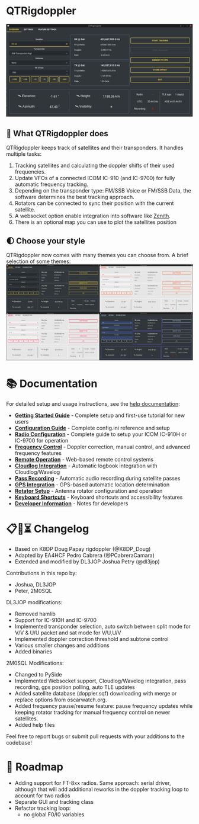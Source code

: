 # QTRigdoppler


<picture>
 <source media="(prefers-color-scheme: dark)" srcset="https://github.com/dl3jop/QTrigdoppler/blob/main/images/mainWindow.png">
 <source media="(prefers-color-scheme: light)" srcset="https://github.com/dl3jop/QTrigdoppler/blob/main/images/mainWindow.png">
 <img alt="Shows QTRigdoppler GUI." src="https://github.com/dl3jop/QTrigdoppler/blob/main/images/mainWindow.png">
</picture> 

## 🧠 What QTRigdoppler does

QTRigdoppler keeps track of satellites and their transponders. It handles multiple tasks: <br/>
 1) Tracking satellites and calculating the doppler shifts of their used frequencies.<br/>
 2) Update VFOs of a connected ICOM IC-910 (and IC-9700) for fully automatic frequency tracking.<br/>
 3) Depending on the transponder type: FM/SSB Voice or FM/SSB Data, the software determines the best tracking approach.<br/>
 4) Rotators can be connected to sync their position with the current satellite.<br/>
 5) A websocket option enable integration into software like [Zenith](https://github.com/magicbug/Zenith).<br/>
 6) There is an optional map you can use to plot the satellites position<br/>

## 🌓 Choose your style
QTRigdoppler now comes with many themes you can choose from. A brief selection of some themes:
<picture>
 <source media="(prefers-color-scheme: dark)" srcset="https://github.com/dl3jop/QTrigdoppler/blob/main/images/themes.jpg">
 <source media="(prefers-color-scheme: light)" srcset="https://github.com/dl3jop/QTrigdoppler/blob/main/images/themes.jpg">
 <img alt="Shows different QTRigdoppler GUI themes." src="https://github.com/dl3jop/QTrigdoppler/blob/main/images/themes.jpg">
</picture>
    
# 📚 Documentation

For detailed setup and usage instructions, see the [help documentation](help/):
- **[Getting Started Guide](help/getting-started.md)** - Complete setup and first-use tutorial for new users
- **[Configuration Guide](help/configuration.md)** - Complete config.ini reference and setup
- **[Radio Configuration](help/radio-configuration.md)** - Complete guide to setup your ICOM IC-910H or IC-9700 for operation
- **[Frequency Control](help/frequency-control.md)** - Doppler correction, manual control, and advanced frequency features
- **[Remote Operation](help/remote-operation.md)** - Web-based remote control systems  
- **[Cloudlog Integration](help/cloudlog-integration.md)** - Automatic logbook integration with Cloudlog/Wavelog
- **[Pass Recording](help/pass-recording.md)** - Automatic audio recording during satellite passes
- **[GPS Integration](help/gps-integration.md)** - GPS-based automatic location determination
- **[Rotator Setup](help/rotator-setup.md)** - Antenna rotator configuration and operation
- **[Keyboard Shortcuts](help/keyboard-shortcuts.md)** - Keyboard shortcuts and accessibility features
- **[Developer Information](help/development.md)** - Notes for developers


# 📋🔄⏳ Changelog
- Based on K8DP Doug Papay rigdoppler (@K8DP_Doug)  
- Adapted by EA4HCF Pedro Cabrera (@PCabreraCamara)  
- Extended and modified by DL3JOP Joshua Petry (@dl3jop)

Contributions in this repo by:
- Joshua, DL3JOP
- Peter, 2M0SQL
 
DL3JOP modifications:
- Removed hamlib
- Support for IC-910H and IC-9700 
- Implemented transponder selection, auto switch between split mode for V/V & U/U packet and sat mode for V/U,U/V
- Implemented doppler correction threshold and subtone control
- Various smaller changes and additions
- Added binaries

2M0SQL Modifications:
- Changed to PySide
- Implemented Websocket support, Cloudlog/Wavelog integration, pass recording, gps position polling, auto TLE updates
- Added satellite database (doppler.sqf) downloading with merge or replace options from oscarwatch.org.
- Added frequency pause/resume feature: pause frequency updates while keeping rotator tracking for manual frequency control on newer satellites.
- Added help files

Feel free to report bugs or submit pull requests with your additions to the codebase!
    
    
# 🎯 Roadmap
  - Adding support for FT-8xx radios. Same approach: serial driver, although that will add additional reworks in the doppler tracking loop to account for two radios
  - Separate GUI and tracking class
  - Refactor tracking loop:
    - no global F0/I0 variables
